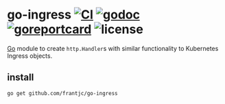 # go-ingress [![CI](https://github.com/frantjc/go-ingress/actions/workflows/ci.yml/badge.svg?branch=main&event=push)](https://github.com/frantjc/go-ingress/actions) [![godoc](https://pkg.go.dev/badge/github.com/frantjc/go-ingress.svg)](https://pkg.go.dev/github.com/frantjc/go-ingress) [![goreportcard](https://goreportcard.com/badge/github.com/frantjc/go-ingress)](https://goreportcard.com/report/github.com/frantjc/go-ingress) ![license](https://shields.io/github/license/frantjc/go-ingress)

[Go](https://go.dev) module to create `http.Handler`s with similar functionality to Kubernetes Ingress objects.

## install

```sh
go get github.com/frantjc/go-ingress
```
